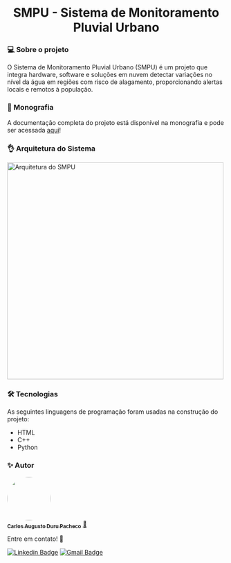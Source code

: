 <h1 align="center">SMPU - Sistema de Monitoramento Pluvial Urbano</h1>

### 💻 Sobre o projeto

O Sistema de Monitoramento Pluvial Urbano (SMPU) é um projeto que integra hardware, software e soluções em nuvem detectar variações no nível da água em regiões com risco de alagamento, proporcionando alertas locais e remotos à população.

### 🎨 Monografia

A documentação completa do projeto está disponível na monografia e pode ser acessada
        <a href="https://github.com/carlosaugustodpacheco/smpu-ufabc/blob/main/Monografia/CARLOS_PACHECO-SISTEMA-DE-MONITORAMENTO-PLUVIAL-URBANO-2024.docx%20(5).pdf" target="_blank">aqui</a>!


### 👌 Arquitetura do Sistema
<img src="https://github.com/user-attachments/assets/aad99023-ec47-434d-a7b4-3e001fdc813d" alt="Arquitetura do SMPU" width="500">



### 🛠 Tecnologias

As seguintes linguagens de programação foram usadas na construção do projeto:

- HTML
- C++
- Python

### ✨ Autor

<a href="https://github.com/carlosaugustodpacheco">
 <img style="border-radius: 50%;" src="https://avatars.githubusercontent.com/u/68930974?v=4" width="100px;" alt=""/>
 <br />
 <sub><b>Carlos Augusto Duru Pacheco</b></sub></a> <a href="https://github.com/carlosaugustodpacheco" title="Github">🚀</a>
 
  Entre em contato! 👋
  
   [![Linkedin Badge](https://img.shields.io/badge/-Carlos-blue?style=flat-square&logo=Linkedin&logoColor=white&link=https://www.linkedin.com/in/carlosaugustodpacheco/)](https://www.linkedin.com/in/carlosaugustodpacheco/) 
[![Gmail Badge](https://img.shields.io/badge/-carlosaugustodpacheco@gmail.com-c14438?style=flat-square&logo=Gmail&logoColor=white&link=mailto:carlosaugustodpacheco@gmail.com)](mailto:carlosaugustodpacheco@gmail.com)
